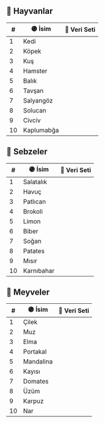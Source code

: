 ## 🦋 Hayvanlar
| #  | 🟣 İsim   | 🔗 Veri Seti |
| -- | ---------- |---|
| 1  | Kedi       |   |
| 2  | Köpek      |   |
| 3  | Kuş        |   |
| 4  | Hamster    |   |
| 5  | Balık      |   |
| 6  | Tavşan     |   |
| 7  | Salyangöz  |   |
| 8  | Solucan    |   |
| 9  | Civciv     |   |
| 10 | Kaplumabğa |   |

## 🥦 Sebzeler
| #  | 🟣 İsim   | 🔗 Veri Seti |
| -- |----------  |---|
| 1  | Salatalık  |   |
| 2  | Havuç      |   |
| 3  | Patlıcan   |   |
| 4  | Brokoli    |   |
| 5  | Limon      |   |
| 6  | Biber      |   |
| 7  | Soğan      |   |
| 8  | Patates    |   |
| 9  | Mısır      |   |
| 10 | Karnıbahar |   |

## 🍓 Meyveler
| #  | 🟣 İsim    | 🔗 Veri Seti |
| -- | ----------- |---|
| 1  | Çilek       |   |
| 2  | Muz         |   |
| 3  | Elma        |   |
| 4  | Portakal    |   |
| 5  | Mandalina   |   |
| 6  | Kayısı      |   |
| 7  | Domates     |   |
| 8  | Üzüm        |   |
| 9  | Karpuz      |   |
| 10 | Nar         |   |

